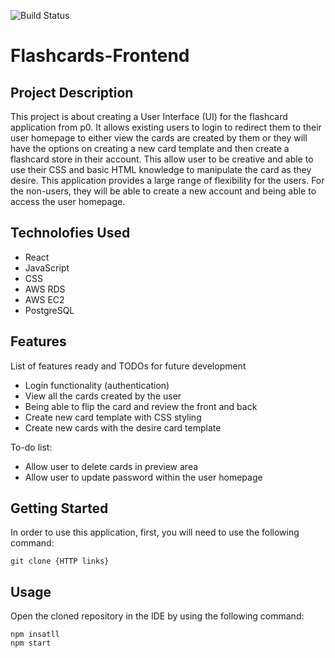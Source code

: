 ![Build Status](http://18.221.157.116:8080/jenkins/buildStatus/icon?job=p1-frontend/main&subject=%5Bmain%5D%20took%20$%7Bduration%7D%20about%20$%7BstartTime%7D%20ago)

# Flashcards-Frontend

## Project Description
This project is about creating a User Interface (UI) for the flashcard application from p0. It allows existing users to login to redirect them to their user homepage to either view the cards are created by them or they will have the options on creating a new card template and then create a flashcard store in their account. This allow user to be creative and able to use their CSS and basic HTML knowledge to manipulate the card as they desire. This application provides a large range of flexibility for the users. For the non-users, they will be able to create a new account and being able to access the user homepage.

## Technolofies Used
- React 
- JavaScript
- CSS
- AWS RDS
- AWS EC2
- PostgreSQL

## Features
List of features ready and TODOs for future development
- Login functionality (authentication)
- View all the cards created by the user
- Being able to flip the card and review the front and back 
- Create new card template with CSS styling 
- Create new cards with the desire card template 

To-do list:
- Allow user to delete cards in preview area
- Allow user to update password within the user homepage

## Getting Started
In order to use this application, first, you will need to use the following command:
  ```
  git clone {HTTP links}
  ```
## Usage
Open the cloned repository in the IDE by using the following command:
```
npm insatll
npm start
```

